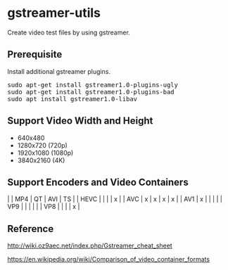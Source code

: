 # gstreamer-utils
Create video test files by using gstreamer.

## Prerequisite
Install additional gstreamer plugins.

<pre>
sudo apt-get install gstreamer1.0-plugins-ugly
sudo apt-get install gstreamer1.0-plugins-bad
sudo apt install gstreamer1.0-libav 
</pre>

## Support Video Width and Height

- 640x480
- 1280x720 (720p)
- 1920x1080 (1080p)
- 3840x2160 (4K)

## Support Encoders and Video Containers

|      | MP4 | QT | AVI | TS |
| HEVC |     |    |     | x  |
| AVC  | x   | x  | x   | x  |
| AV1  | x   |    |     |    |
| VP9  |     |    |     |    |
| VP8  |     |    |     | x  |

## Reference
http://wiki.oz9aec.net/index.php/Gstreamer_cheat_sheet

https://en.wikipedia.org/wiki/Comparison_of_video_container_formats
